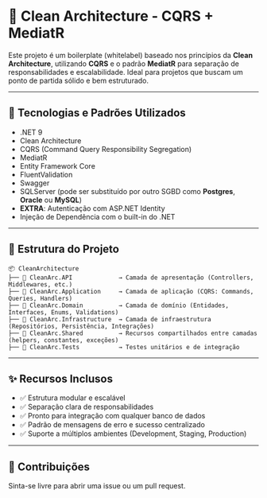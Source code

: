 
# 🧱 Clean Architecture - CQRS + MediatR

Este projeto é um boilerplate (whitelabel) baseado nos princípios da **Clean Architecture**, utilizando **CQRS** e o padrão **MediatR** para separação de responsabilidades e escalabilidade. Ideal para projetos que buscam um ponto de partida sólido e bem estruturado.

---

## 🚀 Tecnologias e Padrões Utilizados

- .NET 9
- Clean Architecture
- CQRS (Command Query Responsibility Segregation)
- MediatR
- Entity Framework Core
- FluentValidation
- Swagger
- SQLServer (pode ser substituído por outro SGBD como **Postgres**, **Oracle** ou **MySQL**)
- **EXTRA**: Autenticação com ASP.NET Identity
- Injeção de Dependência com o built-in do .NET

---

## 📁 Estrutura do Projeto

```
📦 CleanArchitecture
├── 📂 CleanArc.API             → Camada de apresentação (Controllers, Middlewares, etc.)
├── 📂 CleanArc.Application     → Camada de aplicação (CQRS: Commands, Queries, Handlers)
├── 📂 CleanArc.Domain          → Camada de domínio (Entidades, Interfaces, Enums, Validations)
├── 📂 CleanArc.Infrastructure  → Camada de infraestrutura (Repositórios, Persistência, Integrações)
├── 📂 CleanArc.Shared          → Recursos compartilhados entre camadas (helpers, constantes, exceções)
├── 📂 CleanArc.Tests           → Testes unitários e de integração
```

---

## ✨ Recursos Inclusos

- ✅ Estrutura modular e escalável
- ✅ Separação clara de responsabilidades
- ✅ Pronto para integração com qualquer banco de dados
- ✅ Padrão de mensagens de erro e sucesso centralizado
- ✅ Suporte a múltiplos ambientes (Development, Staging, Production)

---

## 🤝 Contribuições

Sinta-se livre para abrir uma issue ou um pull request.

